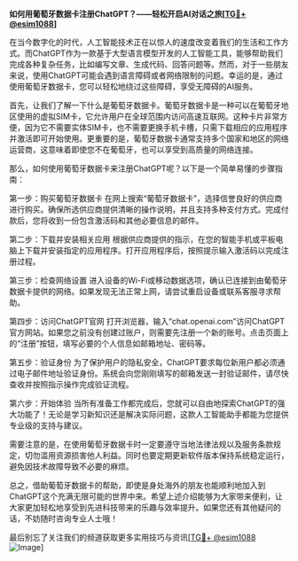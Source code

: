 **如何用葡萄牙数据卡注册ChatGPT？——轻松开启AI对话之旅[[TG💪+ @esim1088](https://t.me/s/esim1088)]**

在当今数字化的时代，人工智能技术正在以惊人的速度改变着我们的生活和工作方式。而ChatGPT作为一款基于大型语言模型开发的人工智能工具，能够帮助我们完成各种复杂任务，比如编写文章、生成代码、回答问题等。然而，对于一些朋友来说，使用ChatGPT可能会遇到语言障碍或者网络限制的问题。幸运的是，通过使用葡萄牙数据卡，您可以轻松地绕过这些障碍，享受无障碍的AI服务。

首先，让我们了解一下什么是葡萄牙数据卡。葡萄牙数据卡是一种可以在葡萄牙地区使用的虚拟SIM卡，它允许用户在全球范围内访问高速互联网。这种卡片非常方便，因为它不需要实体SIM卡，也不需要更换手机卡槽，只需下载相应的应用程序并激活即可开始使用。更重要的是，葡萄牙数据卡通常支持多个国家和地区的网络运营商，这意味着即使您不在葡萄牙，也可以享受到高质量的网络连接。

那么，如何使用葡萄牙数据卡来注册ChatGPT呢？以下是一个简单易懂的步骤指南：

第一步：购买葡萄牙数据卡
在网上搜索“葡萄牙数据卡”，选择信誉良好的供应商进行购买。确保所选供应商提供清晰的操作说明，并且支持多种支付方式。完成付款后，您将收到一份包含激活码和其他必要信息的邮件。

第二步：下载并安装相关应用
根据供应商提供的指示，在您的智能手机或平板电脑上下载并安装指定的应用程序。打开应用程序后，按照提示输入激活码以完成注册过程。

第三步：检查网络设置
进入设备的Wi-Fi或移动数据选项，确认已连接到由葡萄牙数据卡提供的网络。如果发现无法正常上网，请尝试重启设备或联系客服寻求帮助。

第四步：访问ChatGPT官网
打开浏览器，输入“chat.openai.com”访问ChatGPT官方网站。如果您之前没有创建过账户，则需要先注册一个新的账号。点击页面上的“注册”按钮，填写必要的个人信息如邮箱地址、密码等。

第五步：验证身份
为了保护用户的隐私安全，ChatGPT要求每位新用户都必须通过电子邮件地址验证身份。系统会向您刚刚填写的邮箱发送一封验证邮件，请尽快查收并按照指示操作完成验证流程。

第六步：开始体验
当所有准备工作都完成后，您就可以自由地探索ChatGPT的强大功能了！无论是学习新知识还是解决实际问题，这款人工智能助手都能为您提供专业级的支持与建议。

需要注意的是，在使用葡萄牙数据卡时一定要遵守当地法律法规以及服务条款规定，切勿滥用资源损害他人利益。同时也要定期更新软件版本保持系统稳定运行，避免因技术故障导致不必要的麻烦。

总之，借助葡萄牙数据卡的帮助，即使是身处海外的朋友也能顺利地加入到ChatGPT这个充满无限可能的世界中来。希望上述介绍能够为大家带来便利，让大家更加轻松地享受到先进科技带来的乐趣与效率提升。如果您还有其他疑问的话，不妨随时咨询专业人士哦！

最后别忘了关注我们的频道获取更多实用技巧与资讯[[TG💪+ @esim1088](https://t.me/s/esim1088) ![Image](https://i.postimg.cc/4NQfJmqS/Snipaste-2025-05-13-00-14-12.png)]